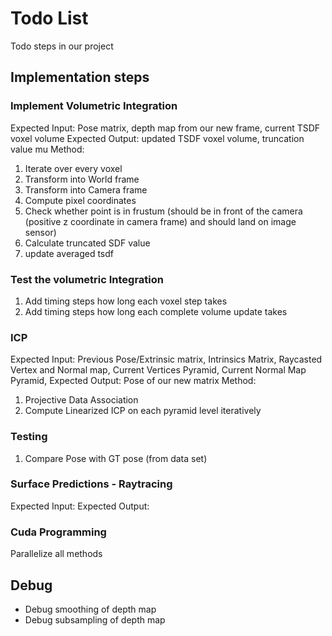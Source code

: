 # Todo List

Todo steps in our project

## Implementation steps

### Implement Volumetric Integration
Expected Input: Pose matrix, depth map from our new frame, current TSDF voxel volume
Expected Output: updated TSDF voxel volume, truncation value mu
Method:
1. Iterate over every voxel
2. Transform into World frame
3. Transform into Camera frame
4. Compute pixel coordinates
5. Check whether point is in frustum (should be in front of the camera (positive z coordinate in camera frame) and should land on image sensor)
6. Calculate truncated SDF value
7. update averaged tsdf

### Test the volumetric Integration
1. Add timing steps how long each voxel step takes
2. Add timing steps how long each complete volume update takes

### ICP
Expected Input: Previous Pose/Extrinsic matrix, Intrinsics Matrix, Raycasted Vertex and Normal map, Current Vertices Pyramid, Current Normal Map Pyramid, 
Expected Output: Pose of our new matrix 
Method:
1. Projective Data Association
2. Compute Linearized ICP on each pyramid level iteratively

### Testing
1. Compare Pose with GT pose (from data set)

### Surface Predictions - Raytracing
Expected Input: 
Expected Output:

### Cuda Programming

Parallelize all methods

## Debug

- Debug smoothing of depth map
- Debug subsampling of depth map